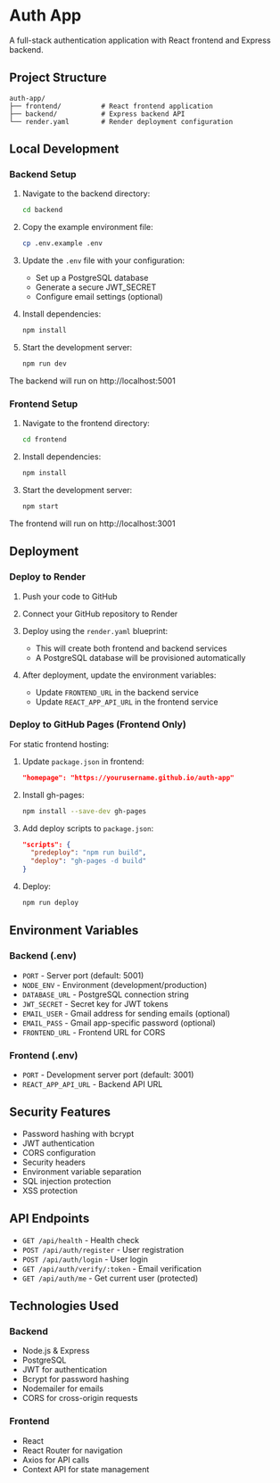 # Auth App

A full-stack authentication application with React frontend and Express backend.

## Project Structure

```
auth-app/
├── frontend/          # React frontend application
├── backend/           # Express backend API
└── render.yaml        # Render deployment configuration
```

## Local Development

### Backend Setup

1. Navigate to the backend directory:
   ```bash
   cd backend
   ```

2. Copy the example environment file:
   ```bash
   cp .env.example .env
   ```

3. Update the `.env` file with your configuration:
   - Set up a PostgreSQL database
   - Generate a secure JWT_SECRET
   - Configure email settings (optional)

4. Install dependencies:
   ```bash
   npm install
   ```

5. Start the development server:
   ```bash
   npm run dev
   ```

The backend will run on http://localhost:5001

### Frontend Setup

1. Navigate to the frontend directory:
   ```bash
   cd frontend
   ```

2. Install dependencies:
   ```bash
   npm install
   ```

3. Start the development server:
   ```bash
   npm start
   ```

The frontend will run on http://localhost:3001

## Deployment

### Deploy to Render

1. Push your code to GitHub

2. Connect your GitHub repository to Render

3. Deploy using the `render.yaml` blueprint:
   - This will create both frontend and backend services
   - A PostgreSQL database will be provisioned automatically

4. After deployment, update the environment variables:
   - Update `FRONTEND_URL` in the backend service
   - Update `REACT_APP_API_URL` in the frontend service

### Deploy to GitHub Pages (Frontend Only)

For static frontend hosting:

1. Update `package.json` in frontend:
   ```json
   "homepage": "https://yourusername.github.io/auth-app"
   ```

2. Install gh-pages:
   ```bash
   npm install --save-dev gh-pages
   ```

3. Add deploy scripts to `package.json`:
   ```json
   "scripts": {
     "predeploy": "npm run build",
     "deploy": "gh-pages -d build"
   }
   ```

4. Deploy:
   ```bash
   npm run deploy
   ```

## Environment Variables

### Backend (.env)
- `PORT` - Server port (default: 5001)
- `NODE_ENV` - Environment (development/production)
- `DATABASE_URL` - PostgreSQL connection string
- `JWT_SECRET` - Secret key for JWT tokens
- `EMAIL_USER` - Gmail address for sending emails (optional)
- `EMAIL_PASS` - Gmail app-specific password (optional)
- `FRONTEND_URL` - Frontend URL for CORS

### Frontend (.env)
- `PORT` - Development server port (default: 3001)
- `REACT_APP_API_URL` - Backend API URL

## Security Features

- Password hashing with bcrypt
- JWT authentication
- CORS configuration
- Security headers
- Environment variable separation
- SQL injection protection
- XSS protection

## API Endpoints

- `GET /api/health` - Health check
- `POST /api/auth/register` - User registration
- `POST /api/auth/login` - User login
- `GET /api/auth/verify/:token` - Email verification
- `GET /api/auth/me` - Get current user (protected)

## Technologies Used

### Backend
- Node.js & Express
- PostgreSQL
- JWT for authentication
- Bcrypt for password hashing
- Nodemailer for emails
- CORS for cross-origin requests

### Frontend
- React
- React Router for navigation
- Axios for API calls
- Context API for state management
